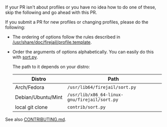 If your PR isn't about profiles or you have no idea how to do one of these, skip the following and go ahead with this PR.

If you submit a PR for new profiles or changing profiles, please do the following:

- The ordering of options follow the rules described in [/usr/share/doc/firejail/profile.template](https://github.com/netblue30/firejail/blob/master/etc/templates/profile.template).
- Order the arguments of options alphabetically. You can easily do this with [sort.py](https://github.com/netblue30/firejail/tree/master/contrib/sort.py).

  The path to it depends on your distro:

  | Distro | Path |
  | ------ | ---- |
  | Arch/Fedora | `/usr/lib64/firejail/sort.py` |
  | Debian/Ubuntu/Mint | `/usr/lib/x86_64-linux-gnu/firejail/sort.py` |
  | local git clone | `contrib/sort.py` |

See also [CONTRIBUTING.md](/CONTRIBUTING.md).
